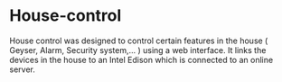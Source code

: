 # House-control
House control was designed to control certain features in the house ( Geyser, Alarm, Security system,... ) using  a web interface. It links the devices in the house to an Intel Edison which is connected to an online server.
